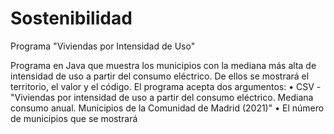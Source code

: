 # Sostenibilidad

Programa "Viviendas por Intensidad de Uso"

Programa en Java que muestra los municipios con la mediana más alta de intensidad de uso a partir del consumo eléctrico. De ellos se mostrará el territorio, el valor y el código. 
El programa acepta dos argumentos:
• CSV - "Viviendas por intensidad de uso a partir del consumo eléctrico. Mediana consumo anual. Municipios de la Comunidad de Madrid (2021)"
• El número de municipios que se mostrará
